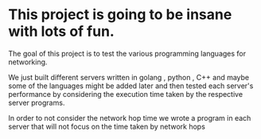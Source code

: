 # This project is going to be insane with lots of fun.

The goal of this project is to test the various programming languages for networking.

We just built different servers written in golang , python , C++ and maybe some of the languages might be added later and then
tested each server's performance by considering the execution time taken by the respective server programs.

In order to not consider the network hop time we wrote a program in each server that will not focus on the time taken 
by network hops

